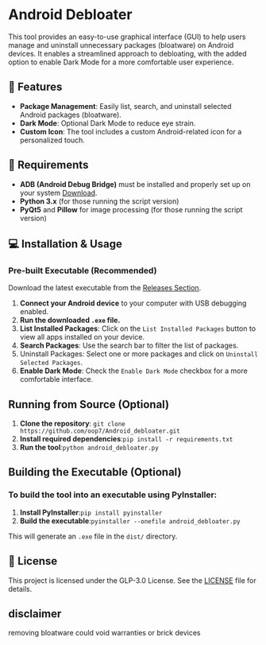 # **Android Debloater**

This tool provides an easy-to-use graphical interface (GUI) to help users manage and uninstall unnecessary packages (bloatware) on Android devices. It enables a streamlined approach to debloating, with the added option to enable Dark Mode for a more comfortable user experience.

## 💪 Features

- **Package Management**: Easily list, search, and uninstall selected Android packages (bloatware).
- **Dark Mode**: Optional Dark Mode to reduce eye strain.
- **Custom Icon**: The tool includes a custom Android-related icon for a personalized touch.

## 🧩 Requirements

- **ADB (Android Debug Bridge)** must be installed and properly set up on your system [Download](https://developer.android.com/tools/releases/platform-tools).
- **Python 3.x** (for those running the script version)
- **PyQt5** and **Pillow** for image processing (for those running the script version)

## 💻 Installation & Usage

### **Pre-built Executable (Recommended)**

Download the latest executable from the [Releases Section](https://github.com/oop7/Android_debloater/releases).

1. **Connect your Android device** to your computer with USB debugging enabled.
2. **Run the downloaded `.exe` file.**
3. **List Installed Packages**: Click on the `List Installed Packages` button to view all apps installed on your device.
4. **Search Packages**: Use the search bar to filter the list of packages.
5. Uninstall Packages: Select one or more packages and click on `Uninstall Selected Packages`.
6. **Enable Dark Mode**: Check the `Enable Dark Mode` checkbox for a more comfortable interface.

## Running from Source (Optional)

1. **Clone the repository**: ```git clone https://github.com/oop7/Android_debloater.git```
3. **Install required dependencies**:```pip install -r requirements.txt```
4. **Run the tool**:```python android_debloater.py```

## Building the Executable (Optional)

### To build the tool into an executable using PyInstaller:

1. **Install PyInstaller**:```pip install pyinstaller```
2. **Build the executable**:```pyinstaller --onefile android_debloater.py```

This will generate an `.exe` file in the `dist/` directory.

## 📜 License

This project is licensed under the GLP-3.0 License. See the [LICENSE](LICENSE) file for details.

## disclaimer

removing bloatware could void warranties or brick devices
